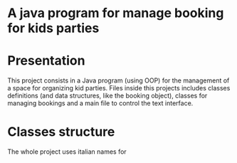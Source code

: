 # A java program for manage booking for kids parties

# Presentation 

This project consists in a Java program (using OOP) for the management of a space for organizing kid parties. Files inside this projects includes classes definitions (and data structures, like the booking object), classes for managing bookings and a main file to control the text interface.

# Classes structure

The whole project uses italian names for